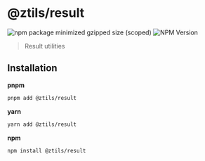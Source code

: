 # @ztils/result

![npm package minimized gzipped size (scoped)](https://img.shields.io/bundlejs/size/%40ztils/result%40latest)
![NPM Version](https://img.shields.io/npm/v/%40ztils%2Fresult)

> Result utilities

## Installation

**pnpm**

```bash
pnpm add @ztils/result
```

**yarn**

```bash
yarn add @ztils/result
```

**npm**

```bash
npm install @ztils/result
```
